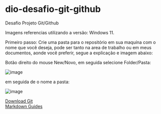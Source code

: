 # <h1>dio-desafio-git-github</h1>
Desafio Projeto Git/Github

Imagens referencias utilizando a versão: Windows 11.

Primeiro passo: Crie uma pasta para o repositório em sua maquína com o nome que você deseja, pode ser tanto na area de trabalho ou em meus documentos, aonde você preferir, segue a explicação e imagem abaixo:

Botão direito do mouse New/Novo, em seguida selecione Folder/Pasta: 

![image](https://github.com/AscensionismSS/dio-desafio-github/assets/156155614/9f35bfba-364c-4114-b056-1704b3274155)

em seguida de o nome a pasta:

![image](https://github.com/AscensionismSS/dio-desafio-github/assets/156155614/02f56689-2112-4603-afa2-3561602413dd)





[Download Git](https://git-scm.com/downloads)<br>
[Markdown Guides](https://www.markdownguide.org/basic-syntax)
